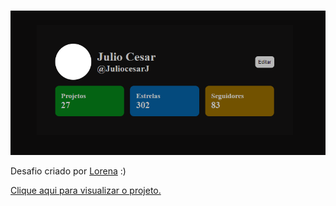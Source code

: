 <br />
<p align="center">
    <img src="/design/desktop2.png" alt="Logo" width="750">


Desafio criado por  <a href="https://www.linkedin.com/in/lorenagmontes/">Lorena</a> :)

<a href="https://juliocesarj.github.io/DevChallenge-profile-component/">Clique aqui para visualizar o projeto.</a>
